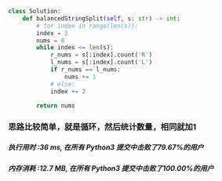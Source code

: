 ```python
class Solution:
    def balancedStringSplit(self, s: str) -> int:
        # for index in range(len(s)):
        index = 2
        nums = 0
        while index <= len(s):
            r_nums = s[:index].count('R')
            l_nums = s[:index].count('L')
            if r_nums == l_nums:
                nums += 1
            # else:
            index += 2

        return nums
```

### 思路比较简单，就是循环，然后统计数量，相同就加1

##### 执行用时 :36 ms, 在所有 Python3 提交中击败了79.67%的用户
##### 内存消耗 :12.7 MB, 在所有 Python3 提交中击败了100.00%的用户

